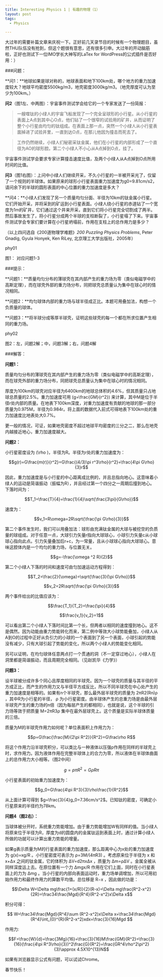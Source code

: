 ```yaml
---
title: Interesting Physics 1 | 有趣的物理（1）
layout: post
tags:
  - Physics
  
---  
```


大过年的需要补篇文章来庆祝一下。正好前几天录节目的时候有一个物理题目，虽然THU队伍没有抢到，但这个题很有意思，还有很多引申。大过年的开动脑筋啦，正好也测试下一位IMO学长大神写的LaTex for WordPress的公式插件是否好用：）

###问题：

**问1：**地球如果是球对称的，地球表面和地下100km处，哪个地方的重力加速度较大？地球平均密度5500kg/m3，地壳密度3000kg/m3。（地壳厚度可认为至少为100km。）

**问2**（图1左、中两图）：宇宙事件测试学会给它的一个专家发送了一份简报：

>一艘噬钛的小绿人的宇宙飞船发现了一个完全呈球形的小行星。从小行星的表面上A点到其中心O点，他们钻了一个很窄的试验用的矿井，从而证明了整个小行星由均匀的钛组成。在表面上那一点，突然一个小绿人从小行星表面掉进了试验井里，一直到达O点，在那儿他因为撞击而死去了。

>工作仍然继续，小绿人们秘密采钛金属，他们在小行星的内部形成了一个直径为AO的球形腔。第二个小绿人不小心从A点掉到O点，挂了。

宇宙事件测试学会要求专家计算撞击速度比值，及两个小绿人从A点掉到O点所用时间的比值。

**问3**（图1右图）：上问中小绿人们继续开采，不久小行星的一半被开采光了，仅留了一个规则的半球体。如果原来的球形小行星表面重力加速度为g0=9.81cm/s2，请问余下的半球的圆形表面的中心位置的重力加速度是多大？

**问4：**小绿人们发现了另一个质量均匀分面、半径为10km的钛金属小行星。它们开始开采，并将采到的矿运到小行星表面。小绿人绕小行星的赤道钻了一个宽度为1m的矿井，它们通过这个井来开采，直到它们将小行星完全切割成了两半。然后事故发生了，将小行星分成两个半球的支柱断裂了，小行星塌了下来。宇宙事件测试学会专家们要计算在小行星坍塌前，作用在支柱上的总作用力是多少？

（以上四问选自《200道物理学难题》*200 Puzzling Physics Problems*, Peter Gnadig, Gyula Honyek, Ken RiLey, 北京理工大学出版社，2005年）

phy01

图1： 对应问题1-3

###提示：

**问题1：**质量均匀分布的薄球壳在其内部产生的重力场为零（类似电磁学中的高斯定理），而在球壳外部的重力场分布，同把球壳总质量认为集中在球心时的情况相同。

**问题2：**均匀球体内部的重力场与球半径成正比。本题可用叠加法，构想一个负质量的球体。

**问题3：**将半球分成等厚半球壳，证明这些球壳的每一个都在所求位置产生相同的重力场。

phy02

图2：左，问题2解；中，问题3解；右，问题4解

###解答：

**问题1：**

质量均匀分布的薄球壳在其内部产生的重力场为零（类似电磁学中的高斯定理），而在球壳外部的重力场分布，同把球壳总质量认为集中在球心时的情况相同。

厚度为100km的球壳对应半径为6400km的地球总体积的4.6%，但其质量只占地球总质量的2.5%。重力加速度可用 \(g=\frac{GM}{r^2}\) 来计算，其中M是位于半径r处内部的质量。在地表下100km深度，对重力加速度有贡献的地球的那一部分质量为0.975M，半径为0.984r。将上面的数据代入前式可得地表下100km处的重力加速度比地表处大0.7%。

更一般的情况，可证，如果地壳密度不超过地球平均密度的三分之二，那么在地壳内越接近地心，重力加速度越大。

**问题2：**

小行星密度设为 \(\rho \)，半径为R。半径为r处的重力加速度为：

$$g(r)=G\frac{m(r)}{r^2}=G\frac{(4/3)\pi r^3\rho}{r^2}=\frac{4\pi G\rho}{3}r$$

因此，重力加速度是与小行星的中心距离成比例的，并且总指向地心。这意味着小绿人的运动是简谐振动（振幅为R），并且经过第一个四分之一周期后撞到地心。下落时间为：

$$T_1=\frac{T}{4}=\frac{1}{4}\sqrt{\frac{3\pi}{G\rho}}$$

速度为：

$$v_1=R\omega=2R\sqrt{\frac{\pi G\rho}{3}}$$

第二个事件发生时，我们可以用叠加法：球形由充满钛金属的大球与被挖空的负质量的球组成。对于任意一点，大球引力矢量r指向大球球心，小球引力矢量c从小球球心指向此点。引力矢量叠加后r+c，为一常量，且从小球球心指向大球球心。意味这腔体内是一个均匀的重力场，与位置无关。

$$g=-\frac{\omega ^2 R}{2}$$

第二个小绿人下落的时间和速度可由匀加速运动方程得到：

$$T_2=\frac{2}{\omega}=\sqrt{\frac{3}{\pi G\rho}}$$
   
$$v_2=2R\sqrt{\frac{\pi G\rho}{3}}$$

两个事件给出的比值应该为：

$$\frac{T_1}{T_2}=\frac{\pi}{4}$$

$$\frac{v_1}{v_2}=1$$

可以看出第二个小绿人下落时间比第一个长，但两者以相同的速度撞到地心。这不是偶然。因为动能由重力势能转化而来，第二例中等效大小球势能叠加，小绿人从A到O的过程中正好从负引力的小球的一个表面到了另一个表面，小球引起的势能没有减少，只有大球引起了势能的变化，所以两个小绿人的势能变化相同。

另可以证明，在均匀球体任意两点打一个贯通的洞（不一定穿过地心），小绿人在洞里都是简谐振动，而且周期完全相同。（见赵凯华《力学》）

**问题3：**

设半球被分成许多个同心且厚度相同的半球壳。因为一个球壳的质量与其半径的平方成正比，而产生的作用力又与半径平方成反比，所以不同半球壳在中心处产生的重力加速度是相等的。如果有n个半球壳，那么最外层半球壳的质量为 2πR2(Rn)ρ ，其中R为小行星的半径， ρ 为小行星密度。由半球体产生的总重力场是由最外层半球壳产生的重力场的n倍（因为每层产生的都相同），也就是说，这个半球的引力场等效于把质量 M=2πR3ρ 集中在最外层球壳上。这个质量是实际半球体质量的三倍。

质量为M的半球壳作用力如何呢？单位表面积上作用力为：

$$p=G\frac{\frac{M}{2\pi R^2}}{R^2}=G\frac\rho R$$

将这个作用力沿半球壳积分，可以类比与一种液体以压强p作用在同样的半球壳上时，求作用力。因为液体作用在完整半球体上的合力为零，所以液体在半球体曲面上的总作用力大小相等。（图2中间）

$$g=p\pi R^2=G\rho R\pi$$

小行星表面的初始重力加速度为：

$$g_0=G\frac{4\pi R^3}{3}\rho\frac{1}{R^2}$$

从上面计算可得到 $g=\frac{3}{4}g_0=7.36cm/s^2$。已知钛的密度，可确定小行星原来的半径约为78km。

**问题4（图2右）：**

当球体被分开时，系统重力势能增加。由于重力势能增加W有同样的值。当小绿人将原来位于半径为R，厚度为d的圆盘内的金属钛运到表面上时，通过计算小绿人所做的功就可以计算出重力势能的增量。

如果g表示质量为M的行星表面的重力加速度，那么距离中心为x处的重力加速度为 g(x)=xg/R 。小行星密度可表示为 ρ=3M/(4πR3) 。考虑原来位于半径为 x 和 x+Δx 之间的钛金属，它的体积为 ΔV=d2πxΔx ，质量为 Δm=ρΔV 。金属全被从同样深度运上去。在原位置有一个力 Δmgx/R 作用在它们上面，同时在小行星表面上的力为 Δmg 。当小行星的内部向表面运动时，重力场单调增加，所以可用初始作用力和最终作用力的算数平均值。总位移是 R−x ，因此做的功是：

$$\Delta W=\Delta mg\frac{1+(x/R)}{2}(R-x)=\Delta mg\frac{R^2-x^2}{2R}=\frac34\frac{Mgd}{R^4}(R^2-x^2)x\Delta x$$

积分可得：

$$
W=\frac34\frac{Mgd}{R^4}\sum (R^2-x^2)x\Delta x=\frac34\frac{Mgd}{R^4}\int_{0}^{R}(R^2-x^2)xdx=\frac{3}{16}Mgd
$$

作用力:

$$F=\frac{W}{d}=\frac{3Mg}{16}=\frac{3}{16}M\frac{GM}{R^2}=\frac{3}{16}(\frac{4\pi R^3\rho}{3})^2\frac{G}{R^2}=\frac{GR^4\rho^2\pi^2}{3}\approx 4.5X10^{13}N$$

如果有浏览器显示公式有问题，可以试试Chrome。

春节快乐！